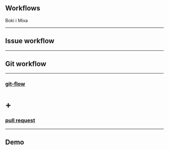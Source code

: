 ## Workflows

Boki i Mixa

---

## Issue workflow

---

## Git workflow

---

### [git-flow](https://danielkummer.github.io/git-flow-cheatsheet/)

# +

### [pull request](https://www.atlassian.com/git/tutorials/making-a-pull-request/)

---

## Demo